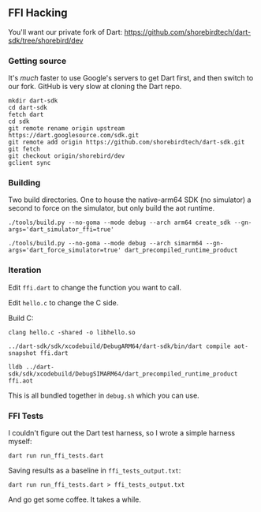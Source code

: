 ## FFI Hacking

You'll want our private fork of Dart:
https://github.com/shorebirdtech/dart-sdk/tree/shorebird/dev


### Getting source

It's *much* faster to use Google's servers to get Dart first, and then
switch to our fork.  GitHub is very slow at cloning the Dart repo.

```
mkdir dart-sdk
cd dart-sdk
fetch dart
cd sdk
git remote rename origin upstream https://dart.googlesource.com/sdk.git
git remote add origin https://github.com/shorebirdtech/dart-sdk.git
git fetch
git checkout origin/shorebird/dev
gclient sync
```


### Building

Two build directories.  One to house the native-arm64 SDK (no simulator) a
second to force on the simulator, but only build the aot runtime.

```
./tools/build.py --no-goma --mode debug --arch arm64 create_sdk --gn-args='dart_simulator_ffi=true'
```

```
./tools/build.py --no-goma --mode debug --arch simarm64 --gn-args='dart_force_simulator=true' dart_precompiled_runtime_product
```

### Iteration

Edit `ffi.dart` to change the function you want to call.

Edit `hello.c` to change the C side.

Build C:
```
clang hello.c -shared -o libhello.so
```

```
../dart-sdk/sdk/xcodebuild/DebugARM64/dart-sdk/bin/dart compile aot-snapshot ffi.dart 
```

```
lldb ../dart-sdk/sdk/xcodebuild/DebugSIMARM64/dart_precompiled_runtime_product ffi.aot
```

This is all bundled together in `debug.sh` which you can use.

### FFI Tests

I couldn't figure out the Dart test harness, so I wrote a simple harness myself:

```
dart run run_ffi_tests.dart
```

 Saving results as a baseline in `ffi_tests_output.txt`:

```
dart run run_ffi_tests.dart > ffi_tests_output.txt
```

And go get some coffee.  It takes a while.
